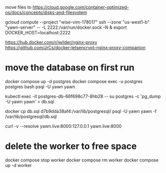 move files to https://cloud.google.com/container-optimized-os/docs/concepts/disks-and-filesystem

gcloud compute --project "wise-vim-178017" ssh --zone "us-west1-b" "yawn-server" -- -L 2222:/var/run/docker.sock -N &
export DOCKER_HOST=localhost:2222

https://hub.docker.com/r/jwilder/nginx-proxy
https://github.com/JrCs/docker-letsencrypt-nginx-proxy-companion

# move the database on first run
docker compose up -d postgres
docker compose exec -u postgres postgres bash
psql -U yawn yawn

kubectl exec -it postgres-db-66f698c77-8hb28 -- su postgres -c 'pg_dump -U yawn yawn' > db.sql

docker cp db.sql d7b9dda38af4:/var/lib/postgresql/
psql -U yawn yawn -f /var/lib/postgresql/db.sql

curl -v --resolve yawn.live:8000:127.0.0.1 yawn.live:8000

# delete the worker to free space
docker compose stop worker
docker compose rm worker
docker compose up -d worker
